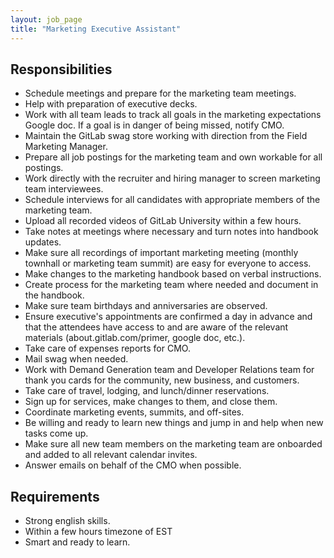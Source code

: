 ```yaml
---
layout: job_page
title: "Marketing Executive Assistant"
---
```


## Responsibilities

* Schedule meetings and prepare for the marketing team meetings.
* Help with preparation of executive decks.
* Work with all team leads to track all goals in the marketing expectations Google doc. If a goal is in danger of being missed, notify CMO.
* Maintain the GitLab swag store working with direction from the Field Marketing Manager.
* Prepare all job postings for the marketing team and own workable for all postings.
* Work directly with the recruiter and hiring manager to screen marketing team interviewees.  
* Schedule interviews for all candidates with appropriate members of the marketing team.
* Upload all recorded videos of GitLab University within a few hours.
* Take notes at meetings where necessary and turn notes into handbook updates.  
* Make sure all recordings of important marketing meeting (monthly townhall or marketing team summit) are easy for everyone to access.  
* Make changes to the marketing handbook based on verbal instructions.  
* Create process for the marketing team where needed and document in the handbook.
* Make sure team birthdays and anniversaries are observed.  
* Ensure executive's appointments are confirmed a day in advance and that the attendees have access to and are aware of the relevant materials (about.gitlab.com/primer, google doc, etc.).
* Take care of expenses reports for CMO.  
* Mail swag when needed.
* Work with Demand Generation team and Developer Relations team for thank you cards for the community, new business, and customers.
* Take care of travel, lodging, and lunch/dinner reservations.  
* Sign up for services, make changes to them, and close them.  
* Coordinate marketing events, summits, and off-sites.  
* Be willing and ready to learn new things and jump in and help when new tasks come up.  
* Make sure all new team members on the marketing team are onboarded and added to all relevant calendar invites.
* Answer emails on behalf of the CMO when possible. 

## Requirements  
* Strong english skills.  
* Within a few hours timezone of EST  
* Smart and ready to learn.  
